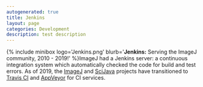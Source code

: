 ```yaml
---
autogenerated: true
title: Jenkins
layout: page
categories: Development
description: test description
---
```


{% include minibox logo='Jenkins.png' blurb='**Jenkins:** Serving the ImageJ community, 2010 - 2019!' %}ImageJ had a Jenkins server: a continuous integration system which automatically checked the code for build and test errors. As of 2019, the [ImageJ](/about) and [SciJava](SciJava) projects have transitioned to [Travis CI](/develop/travis) and [AppVeyor](/develop/appveyor) for CI services.


